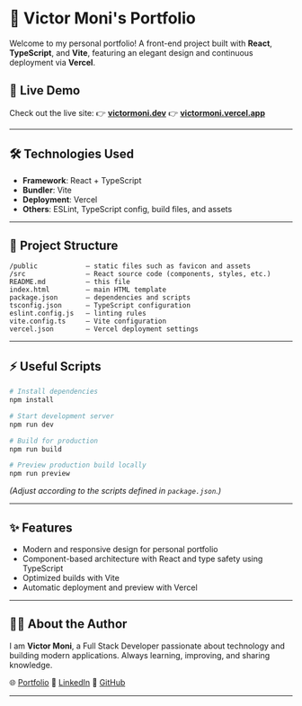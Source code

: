# 📌 Victor Moni's Portfolio

Welcome to my personal portfolio!
A front-end project built with **React**, **TypeScript**, and **Vite**, featuring an elegant design and continuous deployment via **Vercel**.

## 🚀 Live Demo

Check out the live site:
👉 [**victormoni.dev**](https://victormoni.dev)
👉 [**victormoni.vercel.app**](https://victormoni.vercel.app)

---

## 🛠 Technologies Used

- **Framework**: React + TypeScript
- **Bundler**: Vite
- **Deployment**: Vercel
- **Others**: ESLint, TypeScript config, build files, and assets

---

## 📂 Project Structure

```
/public            — static files such as favicon and assets
/src               — React source code (components, styles, etc.)
README.md          — this file
index.html         — main HTML template
package.json       — dependencies and scripts
tsconfig.json      — TypeScript configuration
eslint.config.js   — linting rules
vite.config.ts     — Vite configuration
vercel.json        — Vercel deployment settings
```

---

## ⚡ Useful Scripts

```bash
# Install dependencies
npm install

# Start development server
npm run dev

# Build for production
npm run build

# Preview production build locally
npm run preview
```

*(Adjust according to the scripts defined in `package.json`.)*

---

## ✨ Features

- Modern and responsive design for personal portfolio
- Component-based architecture with React and type safety using TypeScript
- Optimized builds with Vite
- Automatic deployment and preview with Vercel

---

## 👨‍💻 About the Author

I am **Victor Moni**, a Full Stack Developer passionate about technology and building modern applications.
Always learning, improving, and sharing knowledge.

🌐 [Portfolio](https://victormoni.dev)
💼 [LinkedIn](https://linkedin.com/in/victormoni)
📂 [GitHub](https://github.com/victormoni)

---
